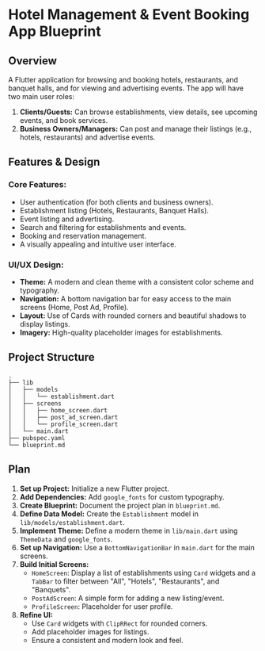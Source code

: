 # Hotel Management & Event Booking App Blueprint

## Overview

A Flutter application for browsing and booking hotels, restaurants, and banquet halls, and for viewing and advertising events. The app will have two main user roles:
1.  **Clients/Guests:** Can browse establishments, view details, see upcoming events, and book services.
2.  **Business Owners/Managers:** Can post and manage their listings (e.g., hotels, restaurants) and advertise events.

## Features & Design

### Core Features:
- User authentication (for both clients and business owners).
- Establishment listing (Hotels, Restaurants, Banquet Halls).
- Event listing and advertising.
- Search and filtering for establishments and events.
- Booking and reservation management.
- A visually appealing and intuitive user interface.

### UI/UX Design:
- **Theme:** A modern and clean theme with a consistent color scheme and typography.
- **Navigation:** A bottom navigation bar for easy access to the main screens (Home, Post Ad, Profile).
- **Layout:** Use of Cards with rounded corners and beautiful shadows to display listings.
- **Imagery:** High-quality placeholder images for establishments.

## Project Structure

```
.
├── lib
│   ├── models
│   │   └── establishment.dart
│   ├── screens
│   │   ├── home_screen.dart
│   │   ├── post_ad_screen.dart
│   │   └── profile_screen.dart
│   └── main.dart
├── pubspec.yaml
└── blueprint.md
```

## Plan

1.  **Set up Project:** Initialize a new Flutter project.
2.  **Add Dependencies:** Add `google_fonts` for custom typography.
3.  **Create Blueprint:** Document the project plan in `blueprint.md`.
4.  **Define Data Model:** Create the `Establishment` model in `lib/models/establishment.dart`.
5.  **Implement Theme:** Define a modern theme in `lib/main.dart` using `ThemeData` and `google_fonts`.
6.  **Set up Navigation:** Use a `BottomNavigationBar` in `main.dart` for the main screens.
7.  **Build Initial Screens:**
    *   `HomeScreen`: Display a list of establishments using `Card` widgets and a `TabBar` to filter between "All", "Hotels", "Restaurants", and "Banquets".
    *   `PostAdScreen`: A simple form for adding a new listing/event.
    *   `ProfileScreen`: Placeholder for user profile.
8.  **Refine UI:**
    *   Use `Card` widgets with `ClipRRect` for rounded corners.
    *   Add placeholder images for listings.
    *   Ensure a consistent and modern look and feel.
